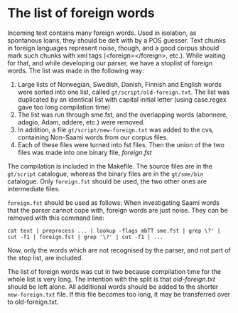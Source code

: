 # The list of foreign words

Incoming text contains many foreign words. Used in isolation, as
spontanous loans, they should be delt with by a POS guesser. Text chunks
in foreign languages represent noise, though, and a good corpus should
mark such chunks with xml tags (&lt;foreign&gt;&lt;/foreign&gt;, etc.).
While waiting for that, and while developing our parser, we have a
stoplist of foreign words. The list was made in the following way:

1.  Large lists of Norwegian, Swedish, Danish, Finnish and English words
    were sorted into one list, called `gt/script/old-foreign.txt`. The
    list was duplicated by an identical list with capital initial letter
    (using case.regex gave too long compilation time)
2.  The list was run through sme.fst, and the overlapping words
    (abonnere, adagio, Adam, addere, etc.) were removed.
3.  In addition, a file `gt/script/new-foreign.txt` was added to the
    cvs, containing Non-Saami words from our corpus files.
4.  Each of these files were turned into fst files. Then the union of
    the two files was made into one binary file, _foreign.fst_

The compilation is included in the Makefile. The source files are in the
`gt/script` catalogue, whereas the binary files are in the `gt/sme/bin`
catalogue. Only `foreign.fst` should be used, the two other ones are
intermediate files.

`foreign.fst` should be used as follows: When investigating Saami words
that the parser cannot cope with, foreign words are just noise. They can
be removed with this command line:

    cat text | preprocess ... | lookup -flags mbTT sme.fst | grep \?' |
    cut -f1 | foreign.fst | grep '\?' | cut -f1 | ...

Now, only the words which are not recognised by the parser, and not part
of the stop list, are included.

The list of foreign words was cut in two because compilation time for
the whole list is very long. The intention with the split is that
_old-foreign.txt_ should be left alone. All additional words should be
added to the shorter `new-foreign.txt` file. If this file becomes too
long, it may be transferred over to old-foreign.txt.
